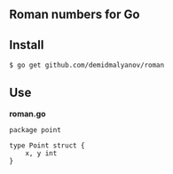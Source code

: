 ## Roman numbers for Go

## Install

    $ go get github.com/demidmalyanov/roman

## Use

**roman.go**

    package point

    type Point struct {
        x, y int
    }
